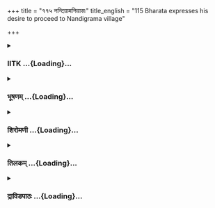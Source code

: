 +++
title = "११५ नन्दिग्रामनिवासः"
title_english = "115 Bharata expresses his desire to proceed to Nandigrama village"

+++
<div caption="श्रीराम-हरिसीताराममूर्ति-घनपाठिभ्यां वचनम्" class="audioEmbed" src="https://archive.org/download/Ramayana-recitation-Sriram-harisItArAmamUrti-Ghanapaati-v2/Kanda_2/Kanda_2_AYK-115-Nandigrama_Nivasaha.mp3"></div>

<div class="js_include collapsed" newlevelforh1="3" title="IITK" unfilled url="/purANam/rAmAyaNam/audIchya-pAThaH/iitk/2_ayodhyAkANDam/07-rAma-darshanam/115_nandigrAmanivAsaH.md">
<details><summary><h3>IITK ...{Loading}...</h3></summary>

Bharata proceeds to Nandigrama along with Satrughna -- Consecration of
Rama's sandals.



#### श्लोकः
##### मूलम्
ततो निक्षिप्य मातृ़स् स अयोध्यायां दृढ व्रतः।  
भरत श्शोकसन्तप्तो गुरूनिदमथाब्रवीत्॥2.115.1॥

##### शब्दार्थः
दृढव्रतः firm in his vows, सः भरतः that Bharata, ततः thereafter, मातृ़ mothers, अयोध्यायाम् in Ayodhya, निक्षिप्य having kept, शोकसन्तप्तः striken with grief, गुरून् to the elders, अथ thereafter, अब्रवीत् said.

##### आङ्ग्लानुवादः
After keeping his mothers in Ayodhya, the griefstricken Bharata who was firm in his vows, said to the eldersः



#### श्लोकः
##### मूलम्
नन्दिग्रामं गमिष्यामि सर्वानामन्त्रयेऽद्य वः।  
तत्र दुःखमिदं सर्वं सहिष्ये राघवं विना॥2.115.2॥

##### शब्दार्थः
अद्य now, नन्दिग्रामम् to Nandigrama, गमिष्यामि I am going, वः you, सर्वान् all, आमन्त्रये  seeking leave of, तत्र there, राघवं विना without Rama, इदम् this, सर्वम् all, दुःखम् grief, सहिष्ये  
I will endure.

##### आङ्ग्लानुवादः
I take leave of all of you. I am going to Nandigrama where I shall keep company with grief on account of Rama's absence.



#### श्लोकः
##### मूलम्
गतश्च वा दिवं राजा वनस्थश्च गुरुर्मम।  
रामं प्रतीक्षे राज्याय स हि राजा महायशाः॥2.115.3॥

##### शब्दार्थः
राजा the king, दिवम् to heaven, गतः has gone, मम गुरुः my brother, वनस्थः is in the forest, राज्याय for the kingdom, रामम् for Rama, प्रतीक्षे I am awaiting, महायशाः the illustrious one, सः he, राजा हि alone is the king.

##### आङ्ग्लानुवादः
King Dasaratha has gone to heaven. My elder brother and guru is in the forest. I shall await his return for ruling the kingdom since he alone is the illustrious king of Ayodhya.



#### श्लोकः
##### मूलम्
एतच्छ्रुत्वा शुभं वाक्यं भरतस्य महात्मनः।  
अब्रुवन्मन्त्रिणस्सर्वे वसिष्ठश्च पुरोहितः॥2.115.4॥

##### शब्दार्थः
महात्मनः of the great soul, भरतस्य Bharata's, शुभम् auspicious, एतत् these, वाक्यम् words, श्रुत्वा on hearing, सर्वे all, मन्त्रिणः counsellors, पुरोहितः the priest, वसिष्ठश्च also, अब्रुवन् spoke.

##### आङ्ग्लानुवादः
Hearing the auspicious words of the magnanimous Bharata the counsellors, priests including Vasistha repliedः



#### श्लोकः
##### मूलम्
सुभृशं श्लाघनीयं च यदुक्तं भरत त्वया।  
वचनं भ्रातृवात्सल्यादनुरूपं तवैव तत्॥2.115.5॥

##### शब्दार्थः
भरतः O Bharata, त्वया by you, भ्रातृवात्सल्यात् out of devotion towards your brother, यत् वचनम् the words, उक्तम् uttered, सुभृशम् highly, श्लाघनीयं praiseworthy, तत् that one, तवैव   you alone, अनुरूपम् befits.

##### आङ्ग्लानुवादः
O Bharata, the words you have uttered out of devotion to your brother which befit  
you alone are highly praiseworthy.



#### श्लोकः
##### मूलम्
नित्यं ते बन्धुलुब्धस्य तिष्ठतो भ्रातृसौहृदे।  
आर्यमार्गं प्रपन्नस्य नानुमन्येत कः पुमान्॥2.115.6॥

##### शब्दार्थः
बन्धुलुब्धस्य attached to your relations, नित्यम् always, भ्रातृसौहृदे in the welfare of your brothers, तिष्ठतः established, आर्यमार्गम् noble path, प्रपन्नस्य following, ते to you, कः पुमान् which man, नानुमन्येत would not approve?

##### आङ्ग्लानुवादः
You are always attached to your relations, firmly established in the welfare of your brothers and are pursuing a noble path. Who would not approve of this?



#### श्लोकः
##### मूलम्
मन्त्रिणां वचनं श्रुत्वा यथाभिलषितं प्रियम्।  
अब्रवीत्सारथिं वाक्यं रथो मे युज्यतामिति॥2.115.7॥

##### शब्दार्थः
यथाभिलषितम् in accordance with his desire, प्रियम् agreeable, मन्त्रिणाम् counsellors', वचनम् words, श्रुत्वा having heard, सारथिम् to the charioteer, मे रथः my chariot, युज्यताम्  be harnessed, इति thus, वाक्यम् words, अब्रवीत् said.

##### आङ्ग्लानुवादः
On hearing the pleasing words of the counsellors which were in conformity with his desire, Bharata said to his charioteer, 'Harness my chariot'.



#### श्लोकः
##### मूलम्
प्रहृष्टवदनस् सर्वा मातृ़स् समभिवाद्य सः।  
आरुरोह रथं श्रीमान् शत्रुघ्नेन समन्वितः॥2.115.8॥

##### शब्दार्थः
श्रीमान् illustrious, सः Bharata, प्रहृष्टवदनः with cheerful countenance, सर्वाः all, मातृ़ः mothers, समभिवाद्य paying obeisance, शत्रुघ्न with Satrughna, समन्वितः accompanied by, रथम् the chariot, आरुरोह ascended.

##### आङ्ग्लानुवादः
With a cheerful countenance illustrious Bharata paid obeisance to all his mothers and,  
acompanied by Satrughna, ascended the chariot.



#### श्लोकः
##### मूलम्
आरुह्य च रथं शीघ्रं शत्रुघ्नभरतावुभौ।  
ययतुः परमप्रीतौ वृतौ मन्त्रिपुरोहितैः॥2.115.9॥

##### शब्दार्थः
शत्रुघ्नभरतौ Satrughna and Bharata, उभौ both, शीघ्रम् speedily, रथम् chariot, आरुह्य च having ascended, परमप्रीतौ highly pleased, मन्त्रिपुरोहितैः with counsellors and priests, वृतौ surrounded by, ययतुः proceeded.

##### आङ्ग्लानुवादः
Highly pleased, Bharata and Satrughna ascended the chariot and, surrounded by counsellors and priests, set out  speedily.



#### श्लोकः
##### मूलम्
अग्रतो गुरवःसर्वे वसिष्ठप्रमुखा द्विजाः।  
प्रययुः प्राङ्ग्मुखास् सर्वे नन्दिग्रामो यतोऽभवत्॥2.115.10॥

##### शब्दार्थः
तत्र there, गुरवः preceptors, वसिष्ठप्रमुखाः headed by Vasistha, सर्वे all, द्विजाः brahmins, प्राङ्मुखाः eastward, नन्दिग्रामः Nandigrama, यतः wherever, अभवत् existed, that side, अग्रतः ahead of, प्रययुः went.

##### आङ्ग्लानुवादः
Preceded by preceptors, like Vasistha and other brahmins, all of them proceeded eastward in the direction of Nandigrama.



#### श्लोकः
##### मूलम्
बलं च तदनाहूतं गजाश्वरथसङ्कुलम्।  
प्रययौ भरते याते सर्वे च पुरवासिनः॥2.115.11॥

##### शब्दार्थः
भरते Bharata, याते having gone, तदनाहूतम् unbidden, गजाश्वरथसङ्कुलम् crowded with elephants, horses and chariots, बलं च army also, प्रययौ set off, सर्वे all, पुरवासिनः च also the inhabitants of Ayodhya.

##### आङ्ग्लानुवादः
When Bharata left, the army with hordes of elephants, horses and chariots and  inhabitants of Ayodhya  followed him unbidden.



#### श्लोकः
##### मूलम्
रथस्थः स तु धर्मात्मा भरतो भ्रातृवत्सलः।  
नन्दिग्रामं ययौ तूर्णं शिरस्यादाय पादुके॥2.115.12॥

##### शब्दार्थः
भ्रातृवत्सलः deeply attched to his brother, धर्मात्मा a righteous man, सः भरतः that Bharata, रथस्थः while riding on the chariot, पादुके sandals, शिरसि on head, आदाय bearing, तूर्णम् speedily, नन्दिग्रामम् Nandigrama, ययौ went.

##### आङ्ग्लानुवादः
Righteous Bharata who was deeply attached to his brother proceeded speedily towards Nandigrama on the chariot bearing the sandals of Rama on his head.



#### श्लोकः
##### मूलम्
ततस्तु भरतः क्षिप्रं नन्दिग्रामं प्रविश्य सः।  
अवतीर्य रथात्तूर्णं गुरूनिदमुवाच ह॥2.115.13॥

##### शब्दार्थः
ततः then, सः भरतः that Bharata, क्षिप्रम् swiftly, नन्दिग्रामम् Nandigrama, प्रविश्य having entered, तूर्णम् at once, रथात् from the chariot, अवतीर्य having alighted, गुरून् to the preceptors, इदम् these words, उवाच ह spoke.

##### आङ्ग्लानुवादः
Bharata entered Nandigrama quickly, alighted from the chariot and then, addressing, the preceptors, saidः



#### श्लोकः
##### मूलम्
एतद्राज्यं मम भ्रात्रा दत्तं सन्नयासवत्स्वयम्।  
योगक्षेमवहे चेमे पादुके हेमभूषिते॥2.115.14॥

##### शब्दार्थः
एतत् राज्यम् all this kingdom, भ्रात्रा by my brother, स्वयम् by himself, सन्नयासवत् like a trust, मम to me, दत्तम् given, योगक्षेमवहे prosperity and security, हेमभूषिते decorated with gold, इमे पादुके च these sandals also bestowed.

##### आङ्ग्लानुवादः
My brother gave me this kingdom as a trust. He gave me the sandals decorated with gold for securing the prosperity and security (of the kingdom).



#### श्लोकः
##### मूलम्
भरत श्शिरसा कृत्वा सन्न्यासं पादुके ततः।  
अब्रवीद्धुःखसंतप्तस् सर्वं प्रकृतिमण्डलम्॥2.115.15॥

##### शब्दार्थः
ततः then, भरतः Bharata, सन्न्यासम् held in trust, पादुके sandals, शिरसा on head, कृत्वा having placed, दुःखसंतप्तः overcome with grief, सर्वम् all, प्रकृतिमण्डलम् addressing the concourse of subjects, अब्रवीत् said.

##### आङ्ग्लानुवादः
Then Bharata placed the sandals held in trust on his head and, overcome with grief, he addressed the concourse of subjectsः



#### श्लोकः
##### मूलम्
छत्रं धारयत क्षिप्रमार्यपादाविमौ मतौ।  
आभ्यां राज्ये स्थितो धर्मः पादुकाभ्यां गुरोर्मम॥2.115.16॥

##### शब्दार्थः
क्षिप्रम् at once, छत्रम् royal parasol, धारयत you may hold, इमौ these, आर्यपादौ as exalted feet of my brother, मतौ accepted, मम गुरोः my esteemed brother's, आभ्यां पादुकाभ्याम् with  these sandals, राज्ये in the kingdom, धर्मः righteousness, स्थितः is established.

##### आङ्ग्लानुवादः
Hold the royal paresol now. This is the accepted symbol of the exalted feet of my brother. These sandals shall establish righteousness in the kingdom.



#### श्लोकः
##### मूलम्
भ्रात्रा हि मयि संन्यासो निक्षिप्तस् सौहृदादयम्।  
तमिमं पालयिष्यामि राघवागमनं प्रति॥2.115.17॥

##### शब्दार्थः
भ्रात्रा by my brother Rama, अयम् this (kingdom), संन्यासः on trust, सौहृदात् out of affection, मयि in me, निक्षिप्तः has been deposited, तम् such, इमम् this trust, राघवागमनं प्रति till Rama returns, पालयिष्यामि I will rule.

##### आङ्ग्लानुवादः
This kingdom has been given me by my brother out of affection as a trust. I shall safeguard it until Rama's return.



#### श्लोकः
##### मूलम्
क्षिप्रं संयोजयित्वातु राघवस्य पुनस्स्वयम्।  
चरणौ तौ तु रामस्य द्रक्ष्यामि सहपादुकौ॥2.115.18॥

##### शब्दार्थः
क्षिप्रम् soon, पुनः again, राघवस्य of Rama, स्वयम् by myself, संयोजयित्वा reunited, सहपादुकौ  
with sandals, रामस्य Rama's, तौ चरणौ those feet, द्रक्ष्यामि shall behold.

##### आङ्ग्लानुवादः
'I myself shall see soon Rama's feet reunited with these sandals.



#### श्लोकः
##### मूलम्
ततो निक्षिप्तभारोऽहं राघवेण समागतः।  
निवेद्य गुरवे राज्यं भजिष्ये गुरुवृत्तिताम्॥2.115.19॥

##### शब्दार्थः
ततः then, निक्षिप्तभारः with the burden cast on me, अहम् I, राघवेण with Rama, समागतः  reunited, राज्यम् kingdom, गुरवे to my guru (Rama), निवेद्य making over, गुरुवृत्तिताम्  
engaged in serving guru, भजिष्ये I shall obtain.

##### आङ्ग्लानुवादः
The burden of this kingdom has been cast on me. On reunion with Rama, I shall hand it over to my brother, my guru and shall be engaged in his service.



#### श्लोकः
##### मूलम्
राघवाय च सन्यासं दत्त्वेमे वरपादुके।  
राज्यं चेदमयोध्यां च धूतपापो भवामि च॥2.115.20॥

##### शब्दार्थः
सन्यासम् this trust, इमे वरपादुके these sacred sandals, इदं राज्यं च and this kingdom, अयोध्यां च and Ayodhya, राघवाय to Rama, दत्त्वा having given back, धूतपापः cleansed of the sin, भवामि च I shall become.

##### आङ्ग्लानुवादः
Restoring the sacred sandals, the kingdom and this city of Ayodhya held as a trust by me, I shall be cleansed of the sin.



#### श्लोकः
##### मूलम्
अभिषिक्ते तु काकुत्स्थे प्रहृष्टमुदिते जने।  
प्रीतिर्मम यशश्चैव भवेद्राज्याच्चतुर्गुणम्॥2.115.21॥

##### शब्दार्थः
काकुस्त्थे Rama, अभिषिक्ते having been coronated, जने people, प्रहृष्टमुदिते having been delighted and pleased, मम to me, राज्यात् of the kingdom, चतुर्गुणम् four times, प्रीतिः joy, यशश्चैव and renown, भवेत् will be (greater than by ruling).

##### आङ्ग्लानुवादः
After Rama is coronated and the people are delighted and pleased, the renown and  
pleasure for me will be fourfold (what is obtained from ruling the kingdom).



#### श्लोकः
##### मूलम्
एवं तु विलपन्दीनो भरतस् समहायशाः।  
नन्दिग्रामेऽकरोद्राज्यं दुःखितो मन्त्रिभिस्सह॥2.115.22॥

##### शब्दार्थः
महायशाः illustrious, सः भरतः that Bharata, दीनः lonely, एवम् in this way, विलपन् lamenting, दुःखितः in grief, मन्त्रिभिस्सह along with the counsellors, नन्दिग्रामे from Nandigrama, राज्यम् kingdom, अकरोत् ruled.

##### आङ्ग्लानुवादः
Thus lamenting in desolation and grief, the illustrious Bharata lived in Nandigrama along with his counsellors and started ruling the kingdom.



#### श्लोकः
##### मूलम्
स वल्कलजटाधारी मुनिवेषधरः प्रभुः।  
नन्दिग्रामेऽवसद्वीरस् ससैन्यो भरतस्तदा॥2.115.23॥

##### शब्दार्थः
प्रभुः lord, वीरः warrior, सः भरतः that Bharata, तदा then, वल्कलजटाधारी wearing bark garments and matted locks, मुनिवेषधरः dressed as an ascetic, ससैन्यः with his army, नन्दिग्रामे in Nandigrama, अवसत् lived.

##### आङ्ग्लानुवादः
Bharata, the warrior and lord, wore bark garments and matted locks and lived the life of an ascetic in Nandigrama along with his army.



#### श्लोकः
##### मूलम्
रामागमनमाकाङ्क्षन्भरतो भ्रातृवत्सलः।  
भ्रातुर्वचनकारी च प्रतिज्ञापारगस्तथा॥2.115.24॥  
पादुके त्वभिषिच्याथ नन्दिग्रामेऽवसत्तदा।

##### शब्दार्थः
तदा then, भ्रातृवत्सलः attached to his brother, भरतः Bharata, रामागमनम् return of Rama,  आकाङ्क्षन् longing, भ्रातुः brother's, वचनकारी च obeying his word, प्रतिज्ञापारगः fulfilling his vow, अथ thereafter, पादुके to the sandals, अभिषिच्य having coronated, नन्दिग्रामे in  
Nandigrama, तथा like that, अवसत् lived.

##### आङ्ग्लानुवादः
Bharata who was attached to his brother and ever obedient to him, fulfilled his vow. He coronated the sandals and lived at Nandigrama longing for the return of Rama.



#### श्लोकः
##### मूलम्
स वालव्यजनं छत्रं धारयामास स स्वयं।  
भरत श्शासनं सर्वं पादुकाभ्यां निवेदयन्॥2.115.25॥

##### शब्दार्थः
सः भरतः Bharata, सर्वम् all, शासनम् orders, पादुकाभ्याम् to the sandals, निवेदयन् informing, स्वयम् himself, सवालव्यजनम् along with chamara, छत्रम् royal parasol, धारयामास held.

##### आङ्ग्लानुवादः
Bharata reported everything relating to the kingdom to the sandals first. Waving the chamaras (a fan made of yak tail) himself, he held the royal parasol over them.



#### श्लोकः
##### मूलम्
ततस्तु भरत शश्रीमानभिषिच्याऽऽर्यपादुके।  
तदधीनस्तदा राज्यं कारयामास सर्वदा॥2.115.26॥

##### शब्दार्थः
ततः then, श्रीमान् illustrious, भरतः Bharata, आर्यपादुके sandals of his esteemed brother, अभिषिच्य having consecrated, सर्वदा always, तदधीनः subordinating himself to them, राज्यम् kingdom, कारयामास ruled.

##### आङ्ग्लानुवादः
After the coronation of the sandals of his esteemed brother Rama, illustrious Bharata ruled the kingdom, subordianating himself to them.



#### श्लोकः
##### मूलम्
तदा हि यत्कार्यमुपैति किञ्चिदुपायनं चोपहृतं महार्हम्।  
स पादुकाभ्यां प्रथमं निवेद्य चकार पश्चाद्भरतो यथावत्॥2.115.27॥

##### शब्दार्थः
सः भरतः Bharata, तदा then, यत्किञ्चित् however small, कार्यम् deed, उपैति arises, उपहृतम्  brought, महार्हम् expensive, उपायनम् gifts, प्रथमम् at first, पादुकाभ्याम् to the sandals, निवेद्य after offering, पश्चात् later, यथावत् appropriately, चकार carried out the work.

##### आङ्ग्लानुवादः
Whenever an issue, however small, arose, Bharata kept the sandals informed. Whenever a valuable gift was presented, he offered it to the sandals before he accepted it.  

#### समाप्तिः
 श्रीमद्रामायणे वाल्मीकीय आदिकाव्ये अयोध्याकाण्डे पञ्चदशोत्तरशततमस्सर्गः॥  
Thus ends the hundredfifteenth sarga in Ayodhyakanda of the holy Ramayana, the first epic composed by sage Valmiki.

</details>
</div>
<div class="js_include collapsed" newlevelforh1="3" title="भूषणम्" unfilled url="/purANam/rAmAyaNam/audIchya-pAThaH/TIkA/bhUShaNa_iitk/2_ayodhyAkANDam/07-rAma-darshanam/115_nandigrAmanivAsaH.md">
<details><summary><h3>भूषणम् ...{Loading}...</h3></summary>



ततो निक्षिप्य मातृ़ः स अयोध्यायां दृढव्रतः ।  

भरतः शोकसन्तप्तो गुरूनिदमथाब्रवीत्  ॥  २।११५।१  ॥   

अथ भरतस्य नन्दिग्रामे स्थित्वा राज्यपरिपालनं पञ्चदशोत्तरशततमे--तत
इत्यादिना  ॥  २।११५।१  ॥   

  

नन्दिग्रामं गमिष्यामि सर्वानामन्त्रये ऽद्य वः ।  

तत्र दुःखमिदं सर्वं सहिष्ये राघवं विना  ॥  २।११५।२  ॥   

गतश्च हि दिवं राजा वनस्थश्च गुरुर्मम ।  

रामं प्रतीक्षे राज्याय स हि राजा महायशाः  ॥  २।११५।३  ॥   

एतच्छ्रुत्वा शुभं वाक्यं भरतस्य महात्मनः ।  

अब्रुवन् मन्त्रिणः सर्वे वसिष्ठश्च पुरोहितः  ॥  २।११५।४  ॥   

नन्दिग्राममिति । राघवं विना दुःखं राघवं विना प्राप्तं दुःखम्  ॥  २।११५।२४
 ॥   

  

सुभृशं श्लाघनीयं च यदुक्तं भरत त्वया ।  

वचनं भ्रातृवात्सल्यादनुरूपं तवैव तत्  ॥  २।११५।५  ॥   

सुभृशं श्लाघनीयं चेति पाठः । सदृशमिति पाठे कुलस्य सदृशमित्यर्थः  ॥ 
२।११५।५  ॥   

  

नित्यं ते बन्धुलुब्धस्य तिष्ठतो भ्रातृसौहृदे ।  

आर्यमार्गं प्रपन्नस्य नानुमन्येत कः पुमान्  ॥  २।११५।६  ॥   

मन्त्रिणां वचनं श्रुत्वा यथाभिलषितं प्रियम् ।  

अब्रवीत्सारथिं वाक्यं रथो मे युज्यतामिति  ॥  २।११५।७  ॥   

नित्यमिति । नानुमन्येत वचनमिति शेषः  ॥  २।११५।६७  ॥   

  

प्रहृष्टवदनः सर्वा मातृ़ः समभिवाद्य सः ।  

आरुरोह रथं श्रीमान् शत्रुघ्नेन समन्वितः  ॥  २।११५।८  ॥   

आरुह्य च रथं शीघ्रं शत्रुघ्नभरतावुभौ ।  

ययतुः परमप्रीतौ वृतौ मन्त्रिपुरोहितैः  ॥  २।११५।९  ॥   

अग्रतो गुरवस्तत्र वसिष्ठप्रमुखा द्विजाः ।  

प्रययुः प्राङ्मुखाः सर्वे नन्दिग्रामो यतो ऽभवत्  ॥  २।११५।८९  ॥   

  

बलं च तदनाहूतं गजाश्वरथसङ्कुलम् ।  

प्रययौ भरते याते सर्वे च पुरवासिनः  ॥  २।११५।११  ॥   

रथस्थः स हि धर्मात्मा भरतो भ्रातृवत्सलः ।  

नन्दिग्रामं ययौ तूर्णं शिरस्याधाय पादुके  ॥  २।११५।१२  ॥   

ततस्तु भरतः क्षिप्रं नन्दिग्रामं प्रविश्य सः ।  

अवतीर्य्य रथात्तूर्णं गुरूनिदमुवाच ह  ॥  २।११५।१३  ॥   

(प्रहृष्टवदन इति सम्यक्  ॥  २।११५।८९  ॥  अग्रतो गुरवस्तत्र नन्दिग्रामो यतो
ऽभवत् इति पाठः  ॥  २।११५।१०१२  ॥  नन्दिग्रामं ययौ तूर्णं शिरस्याधाय पादुके
इत्यतःपरं ततस्तु भरतः क्षिप्रं नन्दिग्रामं प्रविश्य सः । अवतीर्य
रथात्तूर्णं गुरूनिदमुवाचहेति श्लोकः  ॥  २।११५।१६  ॥ )  

  

एतद्राज्यं मम भ्रात्रा दत्तं संन्यासवत् स्वयम् ।  

योगक्षेमवहे चेमे पादुके हेमभूषिते  ॥  २।११५।१४  ॥   

मातृवरव्याजेन पित्रा दत्तं राज्यं भरतः करोतीति जनवादो माभूदिति धिया
वदति--एतदित्यादिना । संन्यासवत् सम्यक्निक्षिप्तद्रव्यमिव अनेनान्यूनतया
प्रत्यर्पणीयत्वं ध्वन्यते । निक्षेपवद्दत्तस्य राज्यस्य
रक्षणादिस्वातन्त्र्यमपि स्वस्य नास्तीति दर्शयति योगक्षेमवहे चेति  ॥ 
२।११५।१४  ॥   

  

भरतः शिरसा कृत्वा संन्यासं पादुके ततः ।  

अब्रवीद्दुःखसन्तप्तः सर्वं प्रकृतिमण्डलम्  ॥  २।११५।१५  ॥   

भरत इति । संन्यासं पादुके स्वप्रतिनिधित्वेन न्यस्ते पादुके  ॥  २।११५।१५
 ॥   

  

छत्रं धारयत क्षिप्रमार्यपादाविमौ मतौ ।  

आभ्यां राज्ये स्थितो धर्मः पादुकाभ्यां गुरोर्मम  ॥  २।११५।१६  ॥   

छत्त्रमित्येतच्चामरादीनामुपलक्षणम् । अत एव धारयतेति बहुवचनम् ।
आर्यपादाभेदभावनया पादुकयोरिमाविति पुँल्लिङ्गनिर्देशः । पादुकाभ्यामिति
हेतौ तृतीया  ॥  २।११५।१६  ॥   

  

भ्रात्रा हि मयि संन्यासो निक्षिप्तः सौहृदादयम् ।  

तमिमं पालयिष्यामि राघवागमनं प्रति  ॥  २।११५।१७  ॥   

क्षिप्रं संयोजयित्वा तु राघवस्य पुनः स्वयम् ।  

चरणौ तौ तु रामस्य द्रक्ष्यामि सहपादुकौ  ॥  २।११५।१८  ॥   

अयं संन्यासः पादुकारूपप्रतिनिधिः । पालयिष्यामि रक्षिष्यामि  ॥  २।११५।१७१८
 ॥   

  

ततो निक्षिप्तभारो ऽहं राघवेण समागतः ।  

निवेद्य गुरवे राज्यं भजिष्ये गुरुवृत्तिताम्  ॥  २।११५।१९  ॥   

राघवेण समागतः सङ्गतः । गुरवे राज्यं निवेद्य रामाय राज्यं प्रत्यर्प्य ।
ततः गुरुवृत्तितां भजिष्ये पितरीव शुश्रूषां करिष्यामीत्यर्थः  ॥  २।११५।१९
 ॥   

  

राघवाय च संन्यासं दत्त्वे मे वरपादुके ।  

राज्यं चेदमयोध्यां च धूतपापो भवामि च  ॥  २।११५।२०  ॥   

धूतपाप इत्यत्र पापशब्देन कैकेयी निमित्तमयश उच्यते  ॥  २।११५।२०  ॥   

  

अभिषिक्ते तु काकुत्स्थे प्रहृष्टमुदिते जने ।  

प्रीतिर्मम यशश्चैव भवेद्राज्याच्चतुर्गुणम्  ॥  २।११५।२१  ॥   

एवं तु विलपन् दीनो भरतः स महायशाः ।  

नन्दिग्रामे ऽकरोद्राज्यं दुःखितो मन्त्रिभिः सह  ॥  २।११५।२२  ॥   

स वल्कलजटाधारी मुनिवेषधरः प्रभुः ।  

नन्दिग्रामे ऽवसद्वीरः ससैन्यो भरतस्तदा  ॥  २।११५।२३  ॥   

प्रहृष्टमुदिते प्रहृष्टः पुलकितगात्रः, मुदितः सञ्जातमानसहर्षः  ॥ 
२११५।२१२३  ॥   

  

रामागमनमाकाङ्क्षन् भरतो भ्रातृवत्सलः ।  

भ्रातुर्वचनकारी च प्रतिज्ञापारगस्तथा  ॥  २।११५।२४  ॥   

पादुके त्वभिषिच्याथ नन्द्रिग्रामे ऽवसत्तदा ।  

भरतः शासनं सर्वं पादुकाभ्यां न्यवेदयत्  ॥  २।११५।२५  ॥   

रामागमनमाकाङ्क्षन्नित्यादि । पादुकाभ्यां न्यवेदयत् विज्ञापयामास  ॥ 
२।११५।२४२५  ॥   

  

ततस्तु भरतः श्रीमानभिषिच्यार्य्यपादुके ।  

तदधीनस्तदा राज्यं कारयामास सर्वदा  ॥  २।११५।२६  ॥   

आर्य्यपादुके अभिषिच्य राज्याभिषेकमार्यपादुकयोः कृत्वेत्यर्थः । तदधीनः
पादुकापरतन्त्रः  ॥  २।११५।२६  ॥   

  

तदा हि यत्कार्य्यमुपैति किञ्चिदुपायनं चोपहृतं महार्हम् ।  

स पादुकाभ्यां प्रथमं निवेद्य चकार पश्चाद्भरतो यथावत्  ॥  २।११५।२७  ॥   

तदा पादुके पुरस्कृत्य राज्यपालनसमये । उपायनम् उपहारः ।
"उपायनमुपग्राह्यमुपहारः" इत्यमरः  ॥  २।११५।२७  ॥   

  

इत्यार्षे श्रीरामायणे० वाल्मी० श्रीमदयोध्याकाण्डे पञ्चदशोत्तरशततमः सर्गः
 ॥  ११५  ॥   

इति श्रीगोविन्दराजविरचिते श्रीरामायणभूषणे पीताम्बराख्याने
अयोध्याकाण्डव्याख्याने पञ्चदशोत्तरशततमः सर्गः  ॥  ११५  ॥   



</details>
</div>
<div class="js_include collapsed" newlevelforh1="3" title="शिरोमणी" unfilled url="/purANam/rAmAyaNam/audIchya-pAThaH/TIkA/shiromaNI_iitk/2_ayodhyAkANDam/07-rAma-darshanam/115_nandigrAmanivAsaH.md">
<details><summary><h3>शिरोमणी ...{Loading}...</h3></summary>



भरतकर्तृकगृहप्रवेशानन्तरकालिकं वृत्तान्तमाह-- तत इत्यादिभिः । ततः
गृहप्रवेशानन्तरं ताः सहगताः मातृ़ः अयोध्यायां निक्षिप्य संस्थाप्य
दृढव्रतः अनिवार्यसङ्कल्पः शोकसन्तप्तो भरतः गुरून् वशिष्ठप्रभृतीन्
अथाब्रवीत् समङ्गलमुच्चारयामास  ॥  २।११५।१  ॥   

  

तद्वचनाकारमाह-- नन्दिग्राममिति । अहं नन्दिग्रामं गमिष्यामि अत्र अस्मिन्
विषये वो युष्मान् आमन्त्रये प्रार्थयामि, तद्गमनाय भवदाज्ञां
वाञ्छामीत्यर्थः । गमने प्रयोजनमाह-- तत्र नन्दिग्रामे राघवं रामं विना गतो
ऽहमिदमनुभूयमानं सर्वं दुःखं सहिष्ये  ॥  २।११५।२  ॥   

  

दुःखहेतुं वदन्नाह-- गत इति । राजा दिवं ब्रह्मादिस्तुतं साकेतं गतः, गुरुः
ममातीव पूज्यः स रामः वनस्थो ऽस्तीति शेषः, अतः राज्याय राज्यं प्राप्तुं
रामं प्रतीक्षे यतः महायशाः स राम एव राजा  ॥  २।११५।३  ॥   

  

एतदिति । महात्मनो भरतस्य एतच्छुभं वाक्यं श्रुत्वा सर्वे मन्त्रिणः
पुरोहितो वसिष्ठश्च अब्रुवन्  ॥  २।११५।४  ॥   

  

तद्वचनाकारमाह-- सुभृशमिति । हे भरत भ्रातृवात्सल्यात् यत् त्वयोक्तं तत्
इदं तवैव अनुरूपमतः सुभृशमत्यन्तं श्लाघनीयम् । एतेनेदं गमनमस्माकमनुमतमिति
सूचितम्  ॥  २।११५।५  ॥   

  

सर्वानुमतौ हेतुं वदन्नाह-- नित्यमिति । बन्धुलुब्धस्य
बन्धुप्राप्तिविषयकातीच्छावतः अत एव भ्रातृसौहृदे भ्रातृसौहार्दसम्पादने
तिष्ठतः अत एव आर्यमत्युत्तमं मार्गं पन्थानं प्रपन्नस्य प्राप्तस्य ते तव
आर्यं मार्गं कः पुमान् नानुमन्येत सर्वो ऽपि अनुमन्येतेत्यर्थः,
मार्गमित्युभयान्वयि  ॥  २।११५।६  ॥   

  

मन्त्रिणामिति । यथाभिलषितमभिलषितमनतिक्रम्य प्रियं मन्त्रिणां वचनं
श्रुत्वा मे रथो युज्यतामिति वाक्यं सारथिमब्रवीत्  ॥  २।११५।७  ॥   

  

प्रहृष्टेति । प्रहृष्टवदनो भरतः मातृ़ः समभिभाष्य समभिभाषणपूर्वकाज्ञां
गृहीत्वा रथमारुरोह  ॥  २।११५।८  ॥   

  

आरुह्येति । क्षिप्रं शीघ्रं रथमारुह्य मन्त्रिपुरोहितैर्वृतौ उभौ
शत्रुघ्नभरतौ ययतुः  ॥  २।११५।९  ॥   

  

गमनप्रकारमाह-- अग्रत इति । वसिष्ठप्रमुखा गुरवः सर्वे द्विजाश्च
प्राङ्मुखाः सन्तः यतः येन मार्गेण सर्वे नन्दिग्रामः सर्वेषां कामानाम्
प्राप्तिर्यस्मात् स एव नन्दिग्रामः भवेत् प्राप्नुयादित्यर्थः, तेन
प्रययुः  ॥  २।११५।१०  ॥   

  

बलमिति । अनाहूतमपि गजादिसङ्कुलं बलं सैन्यं प्रययौ पुरवासिनश्च प्रययुः  ॥ 
२।११५।११  ॥   

  

रथस्थ इति । शिरसि पादुके आदाय रथस्थो भरतस्तूर्णं ययौ  ॥  २।११५।१२  ॥   

  

भरत इति । स भरतः क्षिप्रं नन्दिग्रामं प्रविश्य रथादवतीर्य गुरूनिदमभाषत
 ॥  २।११५।१३  ॥   

  

तद्भाषणप्रकारमाह-- एतदिति । यत् एतत् उत्तमं राज्यं संन्यासं यथा
स्यात्तथा भ्रात्रा दत्तं तस्य राज्यस्य योगक्षेमवहे हेमभूषिते इमे पादुके
एव  ॥  २।११५।१४  ॥   

  

भरत इति । पादुके उद्दिश्य संन्यासं राज्यसमर्पणं शिरसा
प्रणतमूर्ध्नोपलक्षितो भरतः कृत्वा सर्वं प्रकृतिमण्डलं प्रजासमूहमब्रवीत्
 ॥  २।११५।१५  ॥   

  

तद्वचनाकारमाह-- छत्रमिति । यतः इमौ पादुकारूपपदार्थौ आर्यपादावभिमतौ
रामपादत्वेन स्वीकृतौ अतः छत्रं तदुपलक्षितचामरादि च धारयत पादुकयोरुपरीति
शेषः, तत्र हेतुः आभ्यां मम गुरोः रामस्य पादुकाभ्यामेव राज्ये धर्मः
स्थितः स्थापितः अन्तर्भावितणिजर्थः  ॥  २।११५।१६  ॥   

  

भ्रात्रेति । सौहृदाद्धेतोः भ्रात्रा मयि निक्षिप्तः संस्थापितः अयं
पादुकारूपपदार्थः संन्यासः भ्रातृप्रतिनिधिभूत इत्यर्थः, अतः तमिमं
पादुकारूपपदार्थं राघवागमनं प्रति रामागमननिमित्तं  

पालयिष्यामि सेविष्ये  ॥  २।११५।१७  ॥   

  

क्षिप्रमिति । राघवस्य चरणयोः पादुके इति शेषः "संयोजयित्वा संयोज्य
सहपादुकौ मत्संयोजितपादुकासहितौ तौ रामस्य चरणौ पुनर्द्रक्ष्यामि  ॥ 
२।११५।१८  ॥   

  

तत इति । राघवेण समागतो ऽहं गुरवे रामाय राज्यं निवेद्य समर्प्य ततः
समर्पणात् निक्षिप्तभारः सन् गुरुवर्तितां गुरुसेवां भजिष्ये करिष्यामि  ॥ 
२।११५।१९  ॥   

  

राघवायेति । संन्यासं न्यासत्वेन मयि संस्थापितं राज्यमयोध्यां च पादुके च
राघवाय दत्त्वा धूतपापः निवृत्तवियोगजनितदुःखो ऽहं भवामि भवितास्मि  ॥ 
२।११५।२०  ॥   

  

स इति । वल्कलजटाधारी मुनिवेषधरः स भरतः नन्दिग्रामे ऽवसत्  ॥  २।११५।२१
 ॥   

  

सेति । सर्वं शासनं पादुकाभ्यां निवेदयन् तदनुसारणे कुर्वन्सन्नित्यर्थः
भरतः सवालव्यजनं वालव्यजनसहितं छत्रं स्वयं धारयामास पादुकयोरुपरीति शेषः ।
"न्यवेदयत्" इति भूषणपाठः  ॥  २।११५।२२  ॥   

  

तत इति । ततः नन्दिग्रामस्थितिकालादनन्तरम् आर्यपादुके अभिषिच्य
आर्यपादुकयोः राज्याभिषेकं कृत्वेत्यर्थः, सर्वदा तदधीनः पादुकायत्तो भरतः
राज्यं कारयामास  ॥  २।११५।२३  ॥   

  

तदेति । तदा पादुकायत्तपालनसमये यत्किञ्चित्कार्यमुपैति तदुपहृतं
केनचित्प्रापितमुपायनं च प्रथमं पादुकाभ्यां निवेद्य पश्चात् यथावत्
यथायोग्यं भरतश्चकार विनियोजयामासेत्यर्थः  ॥  २।११५।२४  ॥   

  

इति श्रीमद्वाल्मीकीयरामायणव्याख्याने रामायणशिरोमणावयोध्याकाण्डे
पञ्चदशाधिकशततमः सर्गः  ॥  २।११५  ॥   

  

  



</details>
</div>
<div class="js_include collapsed" newlevelforh1="3" title="तिलकम्" unfilled url="/purANam/rAmAyaNam/audIchya-pAThaH/TIkA/tilaka_iitk/2_ayodhyAkANDam/07-rAma-darshanam/115_nandigrAmanivAsaH.md">
<details><summary><h3>तिलकम् ...{Loading}...</h3></summary>



तत इति  ॥  २।११५।१  ॥   

  

अत्रायोध्यायाम् । तेन सहागमनकारितं राघवं विना दुःखं पितृभ्रातृवियोगजं
दुःखमिति यावत्  ॥  २।११५।२  ॥   

  

तदेवाहगतश्चेति  ॥  २।११५।३५  ॥   

  

बन्धुलुब्धस्य बन्धुजनपरिपालने ऽधिकस्पृहावतः । आर्यं श्रेष्ठम् नानुमन्येत
त्वद्वचनमिति शेषः  ॥  २।११५।६  ॥   

  

यथाभिलषितं स्वाभिलषितमनतिक्रम्य प्रवृत्तम्  ॥  २।११५।७९  ॥   

  

नन्दिग्रामो यतो भवेद्येन मार्गेण स प्राप्तो भवेत्तेन ययुः  ॥  २।११५।१०
 ॥   

  

तदनाहूतं भरतेनाकृताह्वानमपि  ॥  २।११५।१११३  ॥   

  

एतदयोध्याराज्यं मम भ्रात्रा संन्यासवत्समीचीनवस्तुनिक्षेपवन्मयि दत्ते
स्थापितम् । कालान्तरे ग्रहणाय विश्वस्तपुरुषे रक्षणार्थं वस्तुस्थापनं
न्यासो निक्षेप इति च । न्यासस्यापि राज्यस्य रक्षणं भगवत्पादुकाधीनमेव न
मदधीनमित्याहयोगेत्यादि । इत्युवाचेति पूर्वेणान्वयः  ॥  २।११५।१४  ॥   

  

पादुके संन्यासं पादुकात्मकं सद्वस्तुन्यासम्, ऽवेदाः प्रमाणम्ऽ इति
वत्साधु । शिरसा कृत्वा प्रणम्येति यावत्  ॥  २।११५।१५  ॥   

  

इमौ पादुकारुपावार्यपादाविति । पादशब्दः पूजावाची । विधेयाभिप्रायेण
चेमाविति पुंलिङ्गनिर्देशः । ऽशैन्यं हि यत्सा प्रकृतिर्जलस्यऽ इति
तत्परमपूज्यरामभावनाविषये इमे पादुके इत्यर्थः । राज्ये ऽपेक्षितो मम
गुरोर्धर्मव्यवहारो ऽनयोरेव स्थितः, अत आभ्यां पादुकाभ्यां छत्रं धारयत ।
एतत्संनिधानादेव तत्तद्वयवहारे धर्मव्यवहारांशज्ञानं ममेति भावः  ॥ 
२।११५।१६  ॥   

  

अयं राज्यरूपः संन्यसो निक्षेपो निक्षिप्तः राघवागमनं प्रति तावत्पर्यन्तम्
 ॥  २।११५।१७  ॥   

  

संयोजयित्वा चरणयोः पादुके  ॥  २।११५।१८  ॥   

  

समागतो मिलितः । निवेद्य प्रत्यर्प्य । गुरुवर्तितां गुरुचितशुश्रूषाम्
 ॥   

२।११५।१९,२०  ॥   

अवसद्धीरो धीमान्  ॥  २।११५।२१  ॥   

  

वालव्यजनेन सहितं छत्रम् । स भरतः सर्व शासनं ताभ्यां निवेदयन्नुक्तविशेषणं
छत्रं स्वयमेव धारयामास  ॥  २।११५।२२  ॥   

  

आर्यपादुके अभिषिच्य तयो राज्याभिषेकं कृत्वा तदधीनः पादुकाधीनः  ॥ 
२।११५।२३  ॥   

  

यत्कार्यं राज्यविषयम् । पश्चाद्यथावत्कोशागारस्थमुपायनं चकार,
प्रजान्यायकार्यं च यथावच्छास्त्रानतिक्रमेण चकार  ॥  २।११५।२४  ॥   

  

इति श्रीरामाभिरामे श्रीरामीये रामायणतिलके वाल्मीकीय आदिकाव्ये
ऽयोध्याकाण्डे पञ्चदशाधिकशततमः सर्गः  ॥  २।११५  ॥   

  

  



</details>
</div>
<div class="js_include collapsed" newlevelforh1="3" title="द्राविडपाठः" unfilled url="/purANam/rAmAyaNam/drAviDapAThaH/2_ayodhyAkANDam/07-rAma-darshanam/115_nandigrAmanivAsaH.md">
<details><summary><h3>द्राविडपाठः ...{Loading}...</h3></summary>


ततो निक्षिप्य मातॄः स अयोध्यायां दृढव्रतः।  
भरतः शोकसन्तप्तो गुरूनिदमथाब्रवीत् ॥ 2.115.1 ॥   
नन्दिग्रामं गमिष्यामि सर्वानामन्त्रयेऽद्य वः।  
तत्र दुःखमिदं सर्वं सहिष्ये राघवं विना ॥ 2.115.2 ॥   
गतश्च हि दिवं राजा वनस्थश्च गुरुर्मम।  
रामं प्रतीक्षे राज्याय स हि राजा महायशाः ॥ 2.115.3 ॥   
एतच्छ्रुत्वा शुभं वाक्यं भरतस्य महात्मनः।  
अब्रुवन् मन्त्रिणः सर्वे वसिष्ठश्च पुरोहितः ॥ 2.115.4 ॥   
सुभृशं श्लाघनीयं च यदुक्तं भरत त्वया।  
वचनं भ्रातृवात्सल्यादनुरूपं तवैव तत् ॥ 2.115.5 ॥   
नित्यं ते बन्धुलुब्धस्य तिष्ठतो भ्रातृसौहृदे।  
आर्यमार्गं प्रपन्नस्य नानुमन्येत कः पुमान् ॥ 2.115.6 ॥   
मन्त्रिणां वचनं श्रुत्वा यथाभिलषितं प्रियम्।  
अब्रवीत्सारथिं वाक्यं रथो मे युज्यतामिति ॥ 2.115.7 ॥   
प्रहृष्टवदनः सर्वा मातॄः समभिवाद्य सः।  
आरुरोह रथं श्रीमान् शत्रुघ्नेन समन्वितः ॥ 2.115.8 ॥   
आरुह्य च रथं शीघ्रं शत्रुघ्नभरतावुभौ।  
ययतुः परमप्रीतौ वृतौ मन्त्रिपुरोहितैः ॥ 2.115.9 ॥   
अग्रतो गुरवस्तत्र वसिष्ठप्रमुखा द्विजाः।  
प्रययुः प्राङ्मुखाः सर्वे नन्दिग्रामो यतोऽभवत् ॥ 2.115.10 ॥   
बलं च तदनाहूतं गजाश्वरथसङ्कुलम्।  
प्रययौ भरते याते सर्वे च पुरवासिनः ॥ 2.115.11 ॥   
रथस्थः स हि धर्मात्मा भरतो भ्रातृवत्सलः।  
नन्दिग्रामं ययौ तूर्णं शिरस्याधाय पादुके ॥ 2.115.12 ॥   
ततस्तु भरतः क्षिप्रं नन्दिग्रामं प्रविश्य सः।  
अवतीर्य्य रथात्तूर्णं गुरूनिदमुवाच ह ॥ 2.115.13 ॥   
एतद्राज्यं मम भ्रात्रा दत्तं सन्न्यासवत् स्वयम्।  
योगक्षेमवहे चेमे पादुके हेमभूषिते ॥ 2.115.14 ॥   
भरतः शिरसा कृत्वा सन्न्यासं पादुके ततः।  
अब्रवीद्दुःखसन्तप्तः सर्वं प्रकृतिमण्डलम् ॥ 2.115.15 ॥   
छत्रं धारयत क्षिप्रमार्यपादाविमौ मतौ।  
आभ्यां राज्ये स्थितो धर्मः पादुकाभ्यां गुरोर्मम ॥ 2.115.16 ॥   
भ्रात्रा हि मयि सन्न्यासो निक्षिप्तः सौहृदादयम्।  
तमिमं पालयिष्यामि राघवागमनं प्रति ॥ 2.115.17 ॥   
क्षिप्रं संयोजयित्वा तु राघवस्य पुनः स्वयम्।  
चरणौ तौ तु रामस्य द्रक्ष्यामि सहपादुकौ ॥ 2.115.18 ॥   
ततो निक्षिप्तभारोऽहं राघवेण समागतः।  
निवेद्य गुरवे राज्यं भजिष्ये गुरुवृत्तिताम् ॥ 2.115.19 ॥   
राघवाय च सन्न्यासं दत्त्वे मे वरपादुके।  
राज्यं चेदमयोध्यां च धूतपापो भवामि च ॥ 2.115.20 ॥   
अभिषिक्ते तु काकुत्स्थे प्रहृष्टमुदिते जने।  
प्रीतिर्मम यशश्चैव भवेद्राज्याच्चतुर्गुणम् ॥ 2.115.21 ॥   
एवं तु विलपन् दीनो भरतः स महायशाः।  
नन्दिग्रामेऽकरोद्राज्यं दुःखितो मन्त्रिभिः सह ॥ 2.115.22 ॥   
स वल्कलजटाधारी मुनिवेषधरः प्रभुः।  
नन्दिग्रामेऽवसद्वीरः ससैन्यो भरतस्तदा ॥ 2.115.23 ॥   
रामागमनमाकाङ्क्षन् भरतो भ्रातृवत्सलः।  
भ्रातुर्वचनकारी च प्रतिज्ञापारगस्तथा ॥ 2.115.24 ॥   
पादुके त्वभिषिच्याथ नन्द्रिग्रामेऽवसत्तदा।  
भरतः शासनं सर्वं पादुकाभ्यां न्यवेदयत् ॥ 2.115.25 ॥   
ततस्तु भरतः श्रीमानभिषिच्यार्य्यपादुके।  
तदधीनस्तदा राज्यं कारयामास सर्वदा ॥ 2.115.26 ॥   
तदा हि यत्कार्य्यमुपैति किञ्चिदुपायनं चोपहृतं महार्हम्।  
स पादुकाभ्यां प्रथमं निवेद्य चकार पश्चाद्भरतो यथावत् ॥ 2.115.27 ॥   

</details>
</div>
